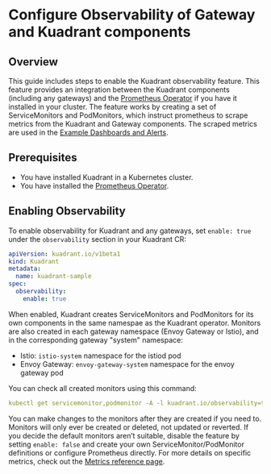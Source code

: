 # Configure Observability of Gateway and Kuadrant components

## Overview

This guide includes steps to enable the Kuadrant observability feature.
This feature provides an integration between the Kuadrant components (including any gateways) and the [Prometheus Operator](https://github.com/prometheus-operator/prometheus-operator) if you have it installed in your cluster.
The feature works by creating a set of ServiceMonitors and PodMonitors, which instruct prometheus to scrape metrics from the Kuadrant and Gateway components.
The scraped metrics are used in the [Example Dashboards and Alerts](../../observability/examples.md).

## Prerequisites

- You have installed Kuadrant in a Kubernetes cluster.
- You have installed the [Prometheus Operator](https://github.com/prometheus-operator/prometheus-operator).

## Enabling Observability

To enable observability for Kuadrant and any gateways, set `enable: true` under the `observability` section in your Kuadrant CR:

```yaml
apiVersion: kuadrant.io/v1beta1
kind: Kuadrant
metadata:
  name: kuadrant-sample
spec:
  observability:
    enable: true
```

When enabled, Kuadrant creates ServiceMonitors and PodMonitors for its own components in the same namespae as the Kuadrant operator.
Monitors are also created in each gateway namespace (Envoy Gateway or Istio), and in the corresponding gateway "system" namespace:

- Istio: `istio-system` namespace for the istiod pod
- Envoy Gateway:  `envoy-gateway-system` namespace for the envoy gateway pod

You can check all created monitors using this command:

```yaml
kubectl get servicemonitor,podmonitor -A -l kuadrant.io/observability=true
```

You can make changes to the monitors after they are created if you need to.
Monitors will only ever be created or deleted, not updated or reverted.
If you decide the default monitors aren’t suitable, disable the feature by setting `enable: false` and create your own ServiceMonitor/PodMonitor definitions or configure Prometheus directly.
For more details on specific metrics, check out the [Metrics reference page](../../observability/metrics.md).
